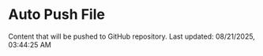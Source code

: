 # Auto Push File

Content that will be pushed to GitHub repository.
Last updated: 08/21/2025, 03:44:25 AM